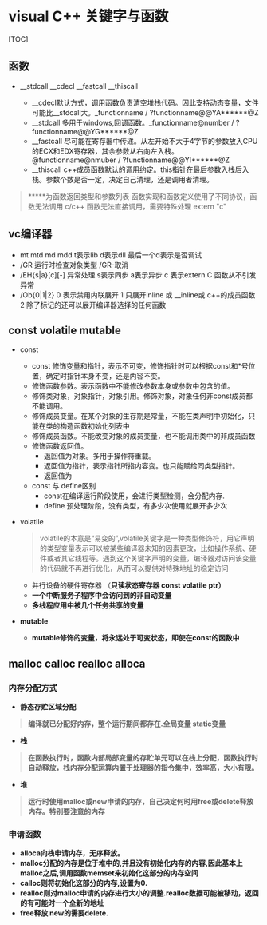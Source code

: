 # visual C++ 关键字与函数

[TOC]

## 函数

- __stdcall __cdecl __fastcall __thiscall

  - __cdecl默认方式，调用函数负责清空堆栈代码。因此支持动态变量，文件可能比__stdcall大。_functionname / ?functionname@@YA******@Z
  - __stdcall 多用于windows,回调函数。_functionname@number / ?functionname@@YG******@Z
  - __fastcall 尽可能在寄存器中传递。从左开始不大于4字节的参数放入CPU的ECX和EDX寄存器，其余参数从右向左入栈。@functionname@nmuber / ?functionname@@YI******@Z
  - __thiscall c++成员函数默认的调用约定。this指针在最后参数入栈后入栈。参数个数是否一定，决定自己清理，还是调用者清理。

> *****为函数返回类型和参数列表
> 函数实现和函数定义使用了不同协议，函数无法调用
> c/c++ 函数无法直接调用，需要特殊处理 extern "c"

## vc编译器

- mt mtd md mdd t表示lib d表示dll 最后一个d表示是否调试
- /GR 运行时检查对象类型 /GR-取消
- /EH{s|a}[c][-] 异常处理  s表示同步 a表示异步 c 表示extern C 函数从不引发异常
- /Ob{0|1|2} 0 表示禁用内联展开 1 只展开inline 或 __inline或 c++的成员函数 2 除了标记的还可以展开编译器选择的任何函数

## const volatile mutable

- const
  - const 修饰变量和指针，表示不可变，修饰指针时可以根据const和*号位置，确定时指针本身不变，还是内容不变。
  - 修饰函数参数。表示函数中不能修改参数本身或参数中包含的值。
  - 修饰类对象，对象指针，对象引用。修饰对象，对象任何非const成员都不能调用。
  - 修饰成员变量。在某个对象的生存期是常量，不能在类声明中初始化，只能在类的构造函数初始化列表中
  - 修饰成员函数。不能改变对象的成员变量，也不能调用类中的非成员函数
  - 修饰函数返回值。
    - 返回值为对象。多用于操作符重载。
    - 返回值为指针，表示指针所指内容变。也只能赋给同类型指针。
    - 返回值为
  - const 与 define区别
    - const在编译运行阶段使用，会进行类型检测，会分配内存.
    - define 预处理阶段，没有类型，有多少次使用就展开多少次
- volatile

  >volatile的本意是“易变的”,volatile关键字是一种类型修饰符，用它声明的类型变量表示可以被某些编译器未知的因素更改，比如操作系统、硬件或者其它线程等。遇到这个关键字声明的变量，编译器对访问该变量的代码就不再进行优化，从而可以提供对特殊地址的稳定访问

  - 并行设备的硬件寄存器 （<strong>只读状态寄存器 const volatile ptr<strong>）
  - 一个中断服务子程序中会访问到的非自动变量
  - 多线程应用中被几个任务共享的变量

- mutable

  - mutable修饰的变量，将永远处于可变状态，即使在const的函数中

## malloc calloc  realloc alloca

### 内存分配方式

- 静态存贮区域分配
> 编译就已分配好内存，整个运行期间都存在.全局变量 static变量

- 栈

>在函数执行时，函数内部局部变量的存贮单元可以在栈上分配，函数执行时自动释放，栈内存分配运算内置于处理器的指令集中，效率高，大小有限。

- 堆

> 运行时使用malloc或new申请的内存，自己决定何时用free或delete释放内存。特别要注意的内存

### 申请函数

- alloca向栈申请内存，无序释放。
- malloc分配的内存是位于堆中的,并且没有初始化内存的内容,因此基本上malloc之后,调用函数memset来初始化这部分的内存空间
- calloc则将初始化这部分的内存,设置为0.
- realloc则对malloc申请的内存进行大小的调整.realloc数据可能被移动，返回的有可能时一个全新的地址
- free释放 new的需要delete.